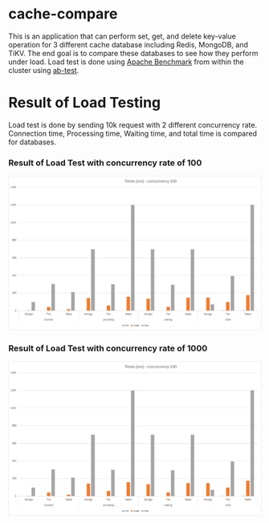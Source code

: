 # cache-compare
This is an application that can perform set, get, and delete key-value operation for 3 different cache database including Redis, MongoDB, and TiKV.
The end goal is to compare these databases to see how they perform under load.
Load test is done using [Apache Benchmark](https://httpd.apache.org/docs/2.4/programs/ab.html) from within the cluster using [ab-test](https://github.com/mehditeymorian/ab-test).

# Result of Load Testing
Load test is done by sending 10k request with 2 different concurrency rate. Connection time, Processing time, Waiting time, and total time is compared for databases.

### Result of Load Test with concurrency rate of 100
![load test c100](https://github.com/mehditeymorian/cache-compare/blob/master/results/c100.png)
              
### Result of Load Test with concurrency rate of 1000
![load test c1000](https://github.com/mehditeymorian/cache-compare/blob/master/results/c100.png)
